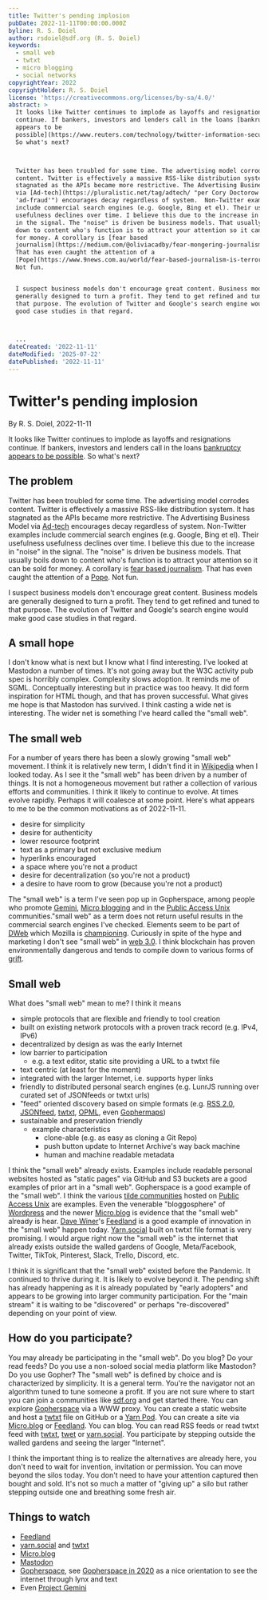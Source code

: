 ```yaml
---
title: Twitter's pending implosion
pubDate: 2022-11-11T00:00:00.000Z
byline: R. S. Doiel
author: rsdoiel@sdf.org (R. S. Doiel)
keywords:
  - small web
  - twtxt
  - micro blogging
  - social networks
copyrightYear: 2022
copyrightHolder: R. S. Doiel
license: 'https://creativecommons.org/licenses/by-sa/4.0/'
abstract: >
  It looks like Twitter continues to implode as layoffs and resignations
  continue. If bankers, investors and lenders call in the loans [bankruptcy
  appears to be
  possible](https://www.reuters.com/technology/twitter-information-security-chief-kissner-decides-leave-2022-11-10/).
  So what's next?



  Twitter has been troubled for some time. The advertising model corrodes
  content. Twitter is effectively a massive RSS-like distribution system. It has
  stagnated as the APIs became more restrictive. The Advertising Business Model
  via [Ad-tech](https://pluralistic.net/tag/adtech/ "per Cory Doctorow
  'ad-fraud'") encourages decay regardless of system.  Non-Twitter examples
  include commercial search engines (e.g. Google, Bing et el). Their usefulness
  usefulness declines over time. I believe this due to the increase in "noise"
  in the signal. The "noise" is driven be business models. That usually boils
  down to content who's function is to attract your attention so it can be sold
  for money. A corollary is [fear based
  journalism](https://medium.com/@oliviacadby/fear-mongering-journalisms-downfall-aac1f4f5756d).
  That has even caught the attention of a
  [Pope](https://www.9news.com.au/world/fear-based-journalism-is-terrorism-pope/4860b502-5dbb-4eef-abcf-57582445fc2c).
  Not fun.


  I suspect business models don't encourage great content. Business models are
  generally designed to turn a profit. They tend to get refined and tuned to
  that purpose. The evolution of Twitter and Google's search engine would make
  good case studies in that regard.



  ...
dateCreated: '2022-11-11'
dateModified: '2025-07-22'
datePublished: '2022-11-11'
---
```


Twitter's pending implosion
===========================

By R. S. Doiel, 2022-11-11

It looks like Twitter continues to implode as layoffs and resignations continue. If bankers, investors and lenders call in the loans [bankruptcy appears to be possible](https://www.reuters.com/technology/twitter-information-security-chief-kissner-decides-leave-2022-11-10/). So what's next?


The problem
-----------

Twitter has been troubled for some time. The advertising model corrodes content. Twitter is effectively a massive RSS-like distribution system. It has stagnated as the APIs became more restrictive. The Advertising Business Model via [Ad-tech](https://pluralistic.net/tag/adtech/ "per Cory Doctorow 'ad-fraud'") encourages decay regardless of system.  Non-Twitter examples include commercial search engines (e.g. Google, Bing et el). Their usefulness usefulness declines over time. I believe this due to the increase in "noise" in the signal. The "noise" is driven be business models. That usually boils down to content who's function is to attract your attention so it can be sold for money. A corollary is [fear based journalism](https://medium.com/@oliviacadby/fear-mongering-journalisms-downfall-aac1f4f5756d). That has even caught the attention of a [Pope](https://www.9news.com.au/world/fear-based-journalism-is-terrorism-pope/4860b502-5dbb-4eef-abcf-57582445fc2c). Not fun.

I suspect business models don't encourage great content. Business models are generally designed to turn a profit. They tend to get refined and tuned to that purpose. The evolution of Twitter and Google's search engine would make good case studies in that regard.


A small hope
------------

I don't know what is next but I know what I find interesting. I've looked at Mastodon a number of times. It's not going away but the W3C activity pub spec is horribly complex. Complexity slows adoption. It reminds me of SGML. Conceptually interesting but in practice was too heavy. It did form inspiration for HTML though, and that has proven successful. What gives me hope is that Mastodon has survived. I think casting a wide net is interesting. The wider net is something I've heard called the "small web".

The small web
-------------

For a number of years there has been a slowly growing  "small web" movement. I think it is relatively new term, I didn't find it in [Wikipedia](https://en.wikipedia.org/w/index.php?search=small+web&ns0=1 "today is 2022-11-11") when I looked today. As I see it the "small web" has been driven by a number of things. It is not a homogeneous movement but rather a collection of various efforts and communities.  I think it likely to continue to evolve. At times evolve rapidly. Perhaps it will coalesce at some point.  Here's what appears to me to be the common motivations as of 2022-11-11.

- desire for simplicity
- desire for authenticity
- lower resource footprint
- text as a primary but not exclusive medium
- hyperlinks encouraged
- a space where you're not a product
- desire for decentralization (so you're not a product)
- a desire to have room to grow (because you're not a product)

The "small web" is a term I've seen pop up in Gopherspace, among people who promote [Gemini](https://gemini.circumlunar.space/), [Micro blogging](https://micro.blog "as an example of micro blogging") and in the [Public Access Unix](https://sdf.org) communities."small web" as a term does not return useful results in the commercial search engines I've checked. Elements seem to be part of [DWeb](https://getdweb.net/) which Mozilla is [championing](https://wiki.mozilla.org/Dweb). Curiously in spite of the hype and marketing I don't see "small web" in [web 3.0](https://www.forbes.com/advisor/investing/cryptocurrency/what-is-web-3-0/). I think blockchain has proven environmentally dangerous and tends to compile down to various forms of [grift](https://pluralistic.net/2022/05/27/voluntary-carbon-market/).


Small web
---------

What does "small web" mean to me?  I think it means

- simple protocols that are flexible and friendly to tool creation
- built on existing network protocols with a proven track record (e.g. IPv4, IPv6)
- decentralized by design as was the early Internet
- low barrier to participation
    - e.g. a text editor, static site providing a URL to a twtxt file
- text centric (at least for the moment)
- integrated with the larger Internet, i.e. supports hyper links
- friendly to distributed personal search engines (e.g. LunrJS running over curated set of JSONfeeds or twtxt urls)
- "feed" oriented discovery based on simple formats (e.g. [RSS 2.0](https://cyber.harvard.edu/rss/rss.html), [JSONfeed](https://www.jsonfeed.org/), [twtxt](https://twtxt.readthedocs.io/en/latest/), [OPML](https://en.wikipedia.org/wiki/OPML), even [Gophermaps](https://en.wikipedia.org/wiki/Gopher_(protocol) "see Source code of a menu title"))
- sustainable and preservation friendly
    - example characteristics
        - clone-able (e.g. as easy as cloning a Git Repo)
        - push button update to Internet Archive's way back machine
        - human and machine readable metadata

I think the "small web" already exists. Examples include readable personal websites hosted as "static pages" via GitHub and S3 buckets are a good examples of prior art in a "small web".  Gopherspace is a good example of the "small web". I think the various [tilde communities](https://tilde.club) hosted on [Public Access Unix](https://en.wikipedia.org/wiki/SDF_Public_Access_Unix_System) are examples. Even the venerable "bloggosphere" of [Wordpress](https://wordpress.com) and the newer [Micro.blog](https://micro.blog/) is evidence that the "small web" already is hear. [Dave Winer](https://scripting.com)'s [Feedland](http://feedland.org/) is a good example of innovation in the "small web" happen today.  [Yarn.social](https://yarn.social) built on twtxt file format is very promising. I would argue right now the "small web" is the internet that already exists outside the walled gardens of Google, Meta/Facebook, Twitter, TikTok, Pinterest, Slack, Trello, Discord, etc.

I think it is significant that the "small web" existed before the Pandemic. It continued to thrive during it. It is likely to evolve beyond it. The pending shift has already happening as it is already populated by "early adopters" and appears to be growing into larger community participation.  For the "main stream" it is waiting to be "discovered" or perhaps "re-discovered" depending on your point of view.

How do you participate?
-----------------------

You may already be participating in the "small web".  Do you blog? Do your read feeds? Do you use a non-soloed social media platform like Mastodon? Do you use Gopher? The "small web" is defined by choice and is characterized by simplicity. It is a general term. You're the navigator not an algorithm tuned to tune someone a profit. If you are not sure where to start you can join a communities like [sdf.org](https://sdf.org) and get started there. You can explore [Gopherspace](https://floodgap.com) via a WWW proxy. You can create a static website and host a [twtxt](https://twtxt.readthedocs.io/en/latest/) file on GitHub or a [Yarn Pod](https://yarn.social). You can create a site via [Micro.blog](https://micro.blog) or [Feedland](http://feedland.org). You can blog. You can read RSS feeds or read twtxt feed with [twtxt](https://twtxt.readthedocs.io/en/latest/user/intro.html), [twet](https://github.com/quite/twet) or [yarn.social](https://yarn.social). You participate by stepping outside the walled gardens and seeing the larger "Internet".

I think the important thing is to realize the alternatives are already here, you don't need to wait for invention, invitation or permission. You can move beyond the silos today. You don't need to have your attention captured then bought and sold. It's not so much a matter of "giving up" a silo but rather stepping outside one and breathing some fresh air.

Things to watch
---------------

- [Feedland](https://feedland.org)
- [yarn.social](https://yarn.social) and [twtxt](https://twtxt.readthedocs.io/en/latest/)
- [Micro.blog](https://micro.blog/)
- [Mastodon](https://joinmastodon.org/)
- [Gopherspace](http://gopher.floodgap.com/gopher/gw?a=gopher%3A%2F%2Fgopher.floodgap.com%2F1%2Fworld), see [Gopherspace in 2020](https://cheapskatesguide.org/articles/gopherspace.html) as a nice orientation to see the internet through lynx and text
- Even [Project Gemini](https://gemini.circumlunar.space/)